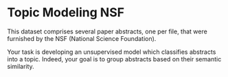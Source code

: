 # Topic Modeling NSF

This dataset comprises several paper abstracts, one per file, that were furnished by the NSF (National Science Foundation). 

Your task is developing an unsupervised model which classifies abstracts into a topic. Indeed, your goal is to group abstracts based on their semantic similarity.

